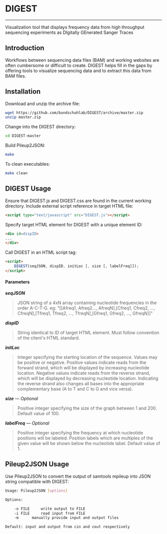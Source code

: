 # DIGEST
___
Visualization tool that displays frequency data from high throughput sequencing experiments as DIgitally GEnerated Sanger Traces

## Introduction

Workflows between sequencing data files (BAM) and working websites are often cumbersome or
difficult to create. DIGEST helps fill in the gaps by offering tools to visualize sequencing data and
to extract this data from BAM files.

## Installation
Download and unzip the archive file:
```bash
wget https://github.com/bundschuhlab/DIGEST/archive/master.zip
unzip master.zip
```
Change into the DIGEST directory:
```bash
cd DIGEST-master
```
Build Pileup2JSON:
```bash
make
```
To clean executables:
```bash
make clean
```
## DIGEST Usage

Ensure that DIGEST.js and DIGEST.css are found in the current working directory. 
Include external script reference in target HTML file:
```html
<script type="text/javascript" src="DIGEST.js"></script>
```
Specify target HTML element for DIGEST with a unique element ID:
```html
<div id=dispID>
...
</div>
```
Call DIGEST in an HTML script tag:
```html
<script>
	DIGEST(seqJSON, dispID, initLoc [, size [, labelFreq]]);
</script>
```
#### Parameters
_**seqJSON**_
>JSON string of a 4xN array containing nucleotide frequencies in the order A-C-T-G. eg:
>"[[Afreq1, Afreq2..., AfreqN],[Cfreq1, Cfreq2, ..., CfreqN],[Tfreq1, Tfreq2, ...,
TfreqN],[Gfreq1, Gfreq2, ..., GfreqN]]"
>
_**dispID**_
>String identical to ID of target HTML element. Must follow convention of the client's HTML
>standard.
>
_**initLoc**_
>Integer specifying the starting location of the sequence. Values may be positive or negative.
>Positive values indicate reads from the forward strand, which will be displayed by increasing
>nucleotide location. Negative values indicate reads from the reverse strand, which will be
>displayed by decreasing nucleotide location. Indicating the reverse strand also changes all
>bases into the appropriate complementary base (A to T and C to G and vice versa).
>
_**size**_ — *Optional*
>Positive integer specifying the size of the graph between 1 and 200. Default value of 100.
>
_**labelFreq**_ — *Optional*
>Positive integer specifying the frequency at which nucleotide positions will be labeled.
>Position labels which are multiples of the given value will be shown below the nucleotide label.
>Default value of 1.
>
## Pileup2JSON Usage
Use Pileup2JSON to convert the output of samtools mpileup into JSON string compatible with DIGEST:
```bash
Usage: Pileup2JSON [options]

Options:

	-o FILE		write output to FILE
	-i FILE		read input from FILE
	-m		manually provide input and output files

Default: input and output from cin and cout respectively
```
